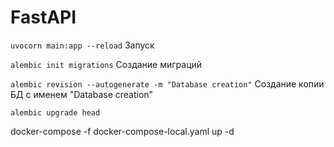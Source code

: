 # FastAPI



`uvocorn main:app --reload` Запуск

`alembic init migrations` Создание миграций


`alembic revision --autogenerate -m "Database creation"` Создание копии БД с именем "Database creation"

`alembic upgrade head`
























docker-compose -f docker-compose-local.yaml up -d